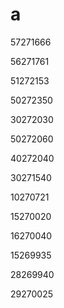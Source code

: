 # a

57271666

56271761

51272153

50272350

30272030

50272060

40272040

30271540

10270721

15270020

16270040

15269935

28269940

29270025
